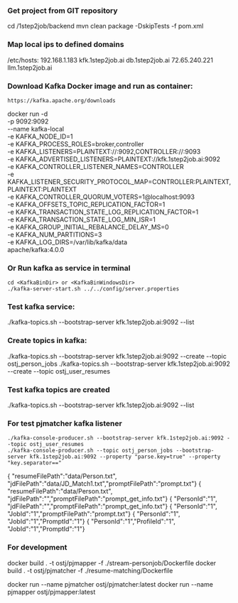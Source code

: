 ### Get project from GIT repository
cd <YourWorkingFolder>/1step2job/backend 
mvn clean package -DskipTests  -f pom.xml

### Map local ips to defined domains
/etc/hosts:
192.168.1.183 kfk.1step2job.ai db.1step2job.ai
72.65.240.221	llm.1step2job.ai

### Download Kafka Docker image and run as container:
```
https://kafka.apache.org/downloads
```
docker run -d  \
  -p 9092:9092 \
  --name kafka-local \
  -e KAFKA_NODE_ID=1 \
  -e KAFKA_PROCESS_ROLES=broker,controller \
  -e KAFKA_LISTENERS=PLAINTEXT://:9092,CONTROLLER://:9093 \
  -e KAFKA_ADVERTISED_LISTENERS=PLAINTEXT://kfk.1step2job.ai:9092 \
  -e KAFKA_CONTROLLER_LISTENER_NAMES=CONTROLLER \
  -e KAFKA_LISTENER_SECURITY_PROTOCOL_MAP=CONTROLLER:PLAINTEXT,PLAINTEXT:PLAINTEXT \
  -e KAFKA_CONTROLLER_QUORUM_VOTERS=1@localhost:9093 \
  -e KAFKA_OFFSETS_TOPIC_REPLICATION_FACTOR=1 \
  -e KAFKA_TRANSACTION_STATE_LOG_REPLICATION_FACTOR=1 \
  -e KAFKA_TRANSACTION_STATE_LOG_MIN_ISR=1 \
  -e KAFKA_GROUP_INITIAL_REBALANCE_DELAY_MS=0 \
  -e KAFKA_NUM_PARTITIONS=3 \
  -e KAFKA_LOG_DIRS=/var/lib/kafka/data \
  apache/kafka:4.0.0

### Or Run kafka as service in terminal
```
cd <KafkaBinDir> or <KafkaBinWindowsDir>
./kafka-server-start.sh ../../config/server.properties
```

### Test kafka service:
./kafka-topics.sh --bootstrap-server kfk.1step2job.ai:9092 --list
### Create topics in kafka:
./kafka-topics.sh --bootstrap-server kfk.1step2job.ai:9092 --create --topic ostj_person_jobs
./kafka-topics.sh --bootstrap-server kfk.1step2job.ai:9092 --create --topic ostj_user_resumes
### Test kafka topics are created
./kafka-topics.sh --bootstrap-server kfk.1step2job.ai:9092 --list


### For test pjmatcher kafka listener
```
./kafka-console-producer.sh --bootstrap-server kfk.1step2job.ai:9092 --topic ostj_user_resumes
./kafka-console-producer.sh --topic ostj_person_jobs --bootstrap-server kfk.1step2job.ai:9092 --property "parse.key=true" --property "key.separator=="
```
{ "resumeFilePath":"data/Person.txt", "jdFilePath":"data/JD_Match1.txt","promptFilePath":"prompt.txt"}
{ "resumeFilePath":"data/Person.txt", "jdFilePath":"","promptFilePath":"prompt_get_info.txt"}
{ "PersonId":"1", "jdFilePath":"","promptFilePath":"prompt_get_info.txt"}
{ "PersonId":"1", "JobId":"1","promptFilePath":"prompt.txt"}
{ "PersonId":"1", "JobId":"1","PromptId":"1"}
{ "PersonId":"1","ProfileId":"1", "JobId":"1","PromptId":"1"}

### For development
docker build . -t ostj/pjmapper -f ./stream-personjob/Dockerfile
docker build . -t ostj/pjmatcher -f ./resume-matching/Dockerfile

docker run --name pjmatcher ostj/pjmatcher:latest
docker run --name pjmapper ostj/pjmapper:latest
